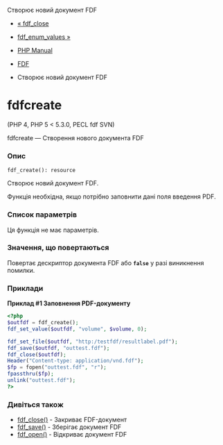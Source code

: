 Створює новий документ FDF

-   [« fdf\_close](function.fdf-close.html)
    
-   [fdf\_enum\_values »](function.fdf-enum-values.html)
    
-   [PHP Manual](index.html)
    
-   [FDF](ref.fdf.html)
    
-   Створює новий документ FDF
    

# fdfcreate

(PHP 4, PHP 5 < 5.3.0, PECL fdf SVN)

fdfcreate — Створення нового документа FDF

### Опис

```methodsynopsis
fdf_create(): resource
```

Створює новий документ FDF.

Функція необхідна, якщо потрібно заповнити дані поля введення PDF.

### Список параметрів

Ця функція не має параметрів.

### Значення, що повертаються

Повертає дескриптор документа FDF або **`false`** у разі виникнення помилки.

### Приклади

**Приклад #1 Заповнення PDF-документу**

```php
<?php
$outfdf = fdf_create();
fdf_set_value($outfdf, "volume", $volume, 0);

fdf_set_file($outfdf, "http:/testfdf/resultlabel.pdf");
fdf_save($outfdf, "outtest.fdf");
fdf_close($outfdf);
Header("Content-type: application/vnd.fdf");
$fp = fopen("outtest.fdf", "r");
fpassthru($fp);
unlink("outtest.fdf");
?>
```

### Дивіться також

-   [fdf\_close()](function.fdf-close.html) - Закриває FDF-документ
-   [fdf\_save()](function.fdf-save.html) - Зберігає документ FDF
-   [fdf\_open()](function.fdf-open.html) - Відкриває документ FDF
